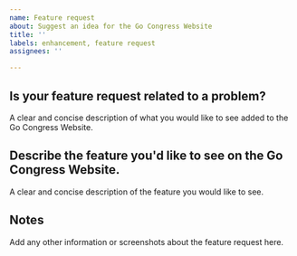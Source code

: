 ```yaml
---
name: Feature request
about: Suggest an idea for the Go Congress Website
title: ''
labels: enhancement, feature request
assignees: ''

---
```


## Is your feature request related to a problem?
A clear and concise description of what you would like to see added to the Go Congress Website.

## Describe the feature you'd like to see on the Go Congress Website.
A clear and concise description of the feature you would like to see.

## Notes
Add any other information or screenshots about the feature request here.

